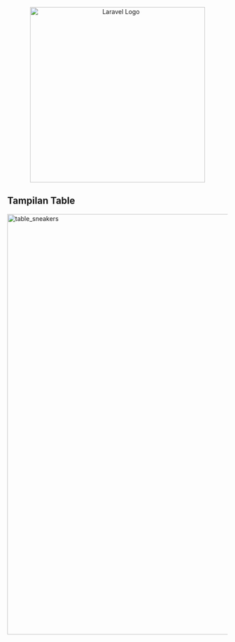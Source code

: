 <p align="center"><a href="https://laravel.com" target="_blank"><img src="https://raw.githubusercontent.com/laravel/art/master/logo-lockup/5%20SVG/2%20CMYK/1%20Full%20Color/laravel-logolockup-cmyk-red.svg" width="400" alt="Laravel Logo"></a></p>
<h2>Tampilan Table</h2> 
<img width="959" alt="table_sneakers" src="https://github.com/alannn1/php-laravel-mvc-sneakers/assets/153209403/226869db-251f-4e14-9ffd-fd72197d615a">

